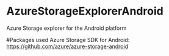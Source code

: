 # AzureStorageExplorerAndroid
Azure Storage explorer for the Android platform

#Packages used
Azure Storage SDK for Android: https://github.com/azure/azure-storage-android